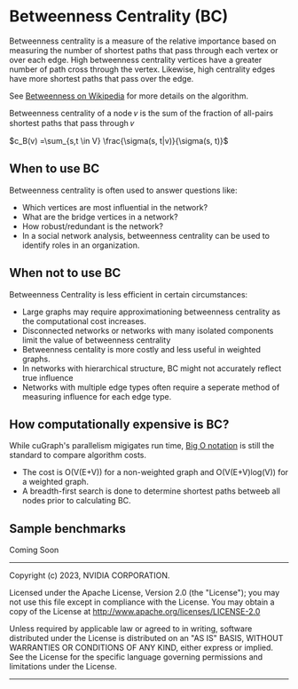 # Betweenness Centrality (BC)

Betweenness centrality is a measure of the relative importance based on measuring the number of shortest paths that pass through each vertex or over each edge.  High betweenness centrality vertices have a greater number of path cross through the vertex.  Likewise, high centrality edges have more shortest paths that pass over the edge.

See [Betweenness on Wikipedia](https://en.wikipedia.org/wiki/Betweenness_centrality) for more details on the algorithm.

Betweenness centrality of a node 𝑣 is the sum of the fraction of all-pairs shortest paths that pass through 𝑣

$c_B(v) =\sum_{s,t \in V} \frac{\sigma(s, t|v)}{\sigma(s, t)}$


## When to use BC
Betweenness centrality is often used to answer questions like:
* Which vertices are most influential in the network?
* What are the bridge vertices in a network?
* How robust/redundant is the network?
* In a social network analysis, betweenness centrality can be used to identify roles in an organization.

## When not to use BC
Betweenness Centrality is less efficient in certain circumstances:
* Large graphs may require approximationing betweenness centrality as the computational cost increases.
* Disconnected networks or networks with many isolated components limit the value of betweenness centrality
* Betweenness centality is more costly and less useful in weighted graphs.
* In networks with hierarchical structure, BC might not accurately reflect true influence
* Networks with multiple edge types often require a seperate method of measuring influence for each edge type.


## How computationally expensive is BC?
While cuGraph's parallelism migigates run time, [Big O notation](https://en.wikipedia.org/wiki/Big_O_notation) is still the standard to compare algorithm costs.
* The cost is  O(V(E+V)) for a non-weighted graph and O(V(E+V)log(V)) for a weighted graph.
* A breadth-first search is done to determine shortest paths betweeb all nodes prior to calculating BC.

## Sample benchmarks
Coming Soon

___
Copyright (c) 2023, NVIDIA CORPORATION.

Licensed under the Apache License, Version 2.0 (the "License");  you may not use this file except in compliance with the License. You may obtain a copy of the License at http://www.apache.org/licenses/LICENSE-2.0

Unless required by applicable law or agreed to in writing, software distributed under the License is distributed on an "AS IS" BASIS, WITHOUT WARRANTIES OR CONDITIONS OF ANY KIND, either express or implied. See the License for the specific language governing permissions and limitations under the License.
___
